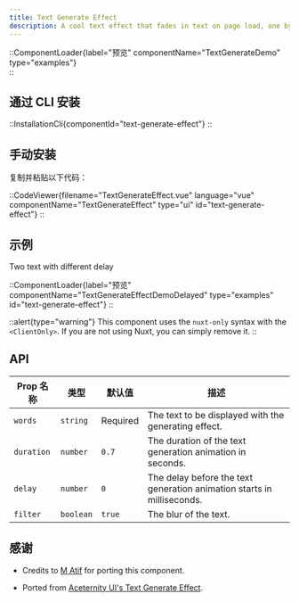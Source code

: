 ```yaml
---
title: Text Generate Effect
description: A cool text effect that fades in text on page load, one by one.
---
```


::ComponentLoader{label="预览" componentName="TextGenerateDemo" type="examples"}  
::

## 通过 CLI 安装

::InstallationCli{componentId="text-generate-effect"}
::

## 手动安装

复制并粘贴以下代码：

::CodeViewer{filename="TextGenerateEffect.vue" language="vue" componentName="TextGenerateEffect" type="ui" id="text-generate-effect"}
::

## 示例

Two text with different delay

::ComponentLoader{label="预览" componentName="TextGenerateEffectDemoDelayed" type="examples" id="text-generate-effect"}
::

::alert{type="warning"}
This component uses the `nuxt-only` syntax with the `<ClientOnly>`. If you are not using Nuxt, you can simply remove it.
::

## API

| Prop 名称  | 类型      | 默认值   | 描述                                                                   |
| ---------- | --------- | -------- | ---------------------------------------------------------------------- |
| `words`    | `string`  | Required | The text to be displayed with the generating effect.                   |
| `duration` | `number`  | `0.7`    | The duration of the text generation animation in seconds.              |
| `delay`    | `number`  | `0`      | The delay before the text generation animation starts in milliseconds. |
| `filter`   | `boolean` | `true`   | The blur of the text.                                                  |

## 感谢

- Credits to [M Atif](https://github.com/atif0075) for porting this component.

- Ported from [Aceternity UI's Text Generate Effect](https://ui.aceternity.com/components/text-generate-effect).
